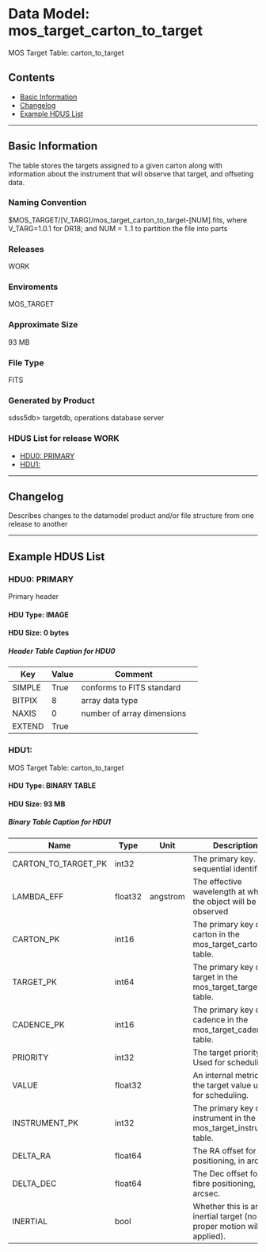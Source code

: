 # Data Model: mos_target_carton_to_target


MOS Target Table: carton_to_target


## Contents
- [Basic Information](#basic-information)
- [Changelog](#changelog)
- [Example HDUS List](#example-hdus-list)

---

## Basic Information
The table stores the targets assigned to a given carton along with information about the instrument that will observe that target, and offseting data.

### Naming Convention
$MOS_TARGET/[V_TARG]/mos_target_carton_to_target-[NUM].fits, where V_TARG=1.0.1 for DR18; and NUM = 1..1 to partition the file into parts

### Releases
WORK

### Enviroments
MOS_TARGET

### Approximate Size
93 MB

### File Type
FITS

### Generated by Product
sdss5db> targetdb, operations database server

### HDUS List for release WORK
  - [HDU0: PRIMARY](#hdu0-primary)
  - [HDU1: ](#hdu1-)

---

## Changelog
Describes changes to the datamodel product and/or file structure from one release to another

---
## Example HDUS List

### HDU0: PRIMARY
Primary header

#### HDU Type: IMAGE
#### HDU Size:  0 bytes

##### Header Table Caption for HDU0
Key | Value | Comment | |
| --- | --- | --- | --- |
| SIMPLE | True | conforms to FITS standard |
| BITPIX | 8 | array data type |
| NAXIS | 0 | number of array dimensions |
| EXTEND | True |  |



### HDU1: 
MOS Target Table: carton_to_target

#### HDU Type: BINARY TABLE
#### HDU Size:  93 MB

##### Binary Table Caption for HDU1
Name | Type | Unit | Description |
| --- | --- | --- | --- |
 | CARTON_TO_TARGET_PK | int32 |  | The primary key. A sequential identifier. |
 | LAMBDA_EFF | float32 | angstrom | The effective wavelength at which the object will be observed |
 | CARTON_PK | int16 |  | The primary key of the carton in the mos_target_carton table. |
 | TARGET_PK | int64 |  | The primary key of the target in the mos_target_target table. |
 | CADENCE_PK | int16 |  | The primary key of the cadence in the mos_target_cadence table. |
 | PRIORITY | int32 |  | The target priority. Used for scheduling. |
 | VALUE | float32 |  | An internal metric of the target value used for scheduling. |
 | INSTRUMENT_PK | int32 |  | The primary key of the instrument in the mos_target_instrument table. |
 | DELTA_RA | float64 |  | The RA offset for fibre positioning, in arcsec. |
 | DELTA_DEC | float64 |  | The Dec offset for fibre positioning, in arcsec. |
 | INERTIAL | bool |  | Whether this is an inertial target (no proper motion will be applied). |



